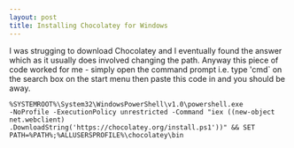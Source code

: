 ```yaml
---
layout: post
title: Installing Chocolatey for Windows
---
```


I was strugging to download Chocolatey and I eventually found the answer which as it usually does involved changing the path. Anyway this piece of code worked for me - simply open the command prompt i.e. type 'cmd` on the search box on the start menu then paste this code in and you should be away.

```
%SYSTEMROOT%\System32\WindowsPowerShell\v1.0\powershell.exe 
-NoProfile -ExecutionPolicy unrestricted -Command "iex ((new-object net.webclient)
.DownloadString('https://chocolatey.org/install.ps1'))" && SET PATH=%PATH%;%ALLUSERSPROFILE%\chocolatey\bin
```
